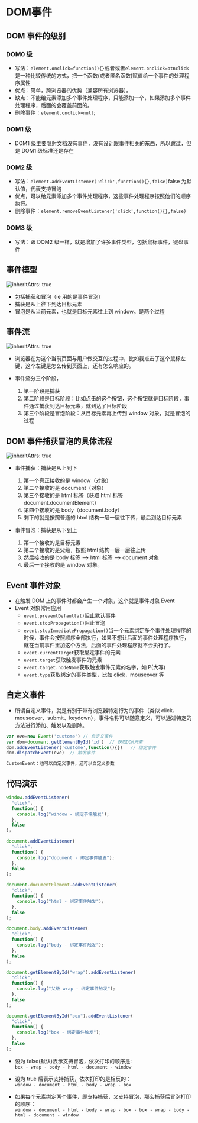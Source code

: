 # DOM事件

## DOM 事件的级别

### DOM0 级

- 写法：`element.onclick=function(){}`或者或者`element.onclick=btnclick`是一种比较传统的方式，把一个函数(或者匿名函数)赋值给一个事件的处理程序属性
- 优点：简单，跨浏览器的优势（兼容所有浏览器）。
- 缺点：不能给元素添加多个事件处理程序，只能添加一个，如果添加多个事件处理程序，后面的会覆盖前面的。
- 删除事件：`element.onclick=null`;

### DOM1 级

- DOM1 级主要隐射文档没有事件，没有设计跟事件相关的东西，所以跳过，但是 DOM1 级标准还是存在

### DOM2 级

- 写法：`element.addEventListener('click',function(){},false)`false 为默认值，代表支持冒泡
- 优点，可以给元素添加多个事件处理程序，这些事件处理程序按照他们的顺序执行。
- 删除事件：`element.removeEventListener('click',function(){},false)`

### DOM3 级

- 写法：跟 DOM2 级一样，就是增加了许多事件类型，包括鼠标事件，键盘事件

## 事件模型

![inheritAttrs: true](./images/event_01.png)

- 包括捕获和冒泡（ie 用的是事件冒泡）
- 捕获是从上往下到达目标元素
- 冒泡是从当前元素，也就是目标元素往上到 window。是两个过程

## 事件流

![inheritAttrs: true](./images/event_02.png)

- 浏览器在为这个当前页面与用户做交互的过程中，比如我点击了这个鼠标左键，这个左键是怎么传到页面上，还有怎么响应的。

- 事件流分三个阶段，
  1. 第一阶段是捕获
  2. 第二阶段是目标阶段：比如点击的这个按钮，这个按钮就是目标阶段，事件通过捕获到达目标元素，就到达了目标阶段
  3. 第三个阶段是冒泡阶段：从目标元素再上传到 window 对象，就是冒泡的过程

## DOM 事件捕获冒泡的具体流程

![inheritAttrs: true](./images/event_03.png)

- 事件捕获：捕获是从上到下

  1. 第一个真正接收的是 window（对象）
  2. 第二个接收的是 document（对象）
  3. 第三个接收的是 html 标签（获取 html 标签 document.documentElement）
  4. 第四个接收的是 body（document.body）
  5. 剩下的就是按照普通的 html 结构一层一层往下传，最后到达目标元素

- 事件冒泡：捕获是从下到上
  1. 第一个接收的是目标元素
  2. 第二个接收的是父级，按照 html 结构一层一层往上传
  3. 然后接收的是 body 标签 —> html 标签 —> document 对象
  4. 最后一个接收的是 window 对象。

## Event 事件对象

- 在触发 DOM 上的事件时都会产生一个对象，这个就是事件对象 Event
- Event 对象常用应用
  - `event.preventDefaulta()`阻止默认事件
  - `event.stopPropagetion()`阻止冒泡
  - `event.stopImmediatePropagation()`当一个元素绑定多个事件处理程序的时候，事件会按照顺序全部执行，如果不想让后面的事件处理程序执行，就在当前事件里加这个方法，后面的事件处理程序就不会执行了。
  - `event.currentTarget`获取绑定事件的元素
  - `event.target`获取触发事件的元素
  - `event.target.nodeName`获取触发事件元素的名字，如 P(大写)
  - `event.type`获取绑定的事件类型，比如 click，mouseover 等

## 自定义事件

- 所谓自定义事件，就是有别于带有浏览器特定行为的事件（类似 click、mouseover、submit、keydown），事件名称可以随意定义，可以通过特定的方法进行添加、触发以及删除。

```js
var eve=new Event('custome') // 自定义事件
var dom=document.getElementById('id')  // 获取DOM元素
dom.addEventListener('custome',function(){})   // 绑定事件
dom.dispatchEvent(eve)  // 触发事件

CustomEvent：也可以自定义事件，还可以自定义参数
```

## 代码演示

```js
window.addEventListener(
  "click",
  function() {
    console.log("window - 绑定事件触发");
  },
  false
);

document.addEventListener(
  "click",
  function() {
    console.log("document - 绑定事件触发");
  },
  false
);

document.documentElement.addEventListener(
  "click",
  function() {
    console.log("html - 绑定事件触发");
  },
  false
);

document.body.addEventListener(
  "click",
  function() {
    console.log("body - 绑定事件触发");
  },
  false
);

document.getElementById("wrap").addEventListener(
  "click",
  function() {
    console.log("父级 wrap - 绑定事件触发");
  },
  false
);

document.getElementById("box").addEventListener(
  "click",
  function() {
    console.log("box - 绑定事件触发");
  },
  false
);
```

- 设为 false(默认)表示支持冒泡，依次打印的顺序是:  
  `box - wrap - body - html - document - window`

- 设为 true 后表示支持捕获，依次打印的是相反的：  
  `window - document - html - body - wrap - box`

- 如果每个元素绑定两个事件，即支持捕获，又支持冒泡，那么捕获后冒泡打印的顺序：  
  `window - document - html - body - wrap - box - box - wrap - body - html - document - window`
